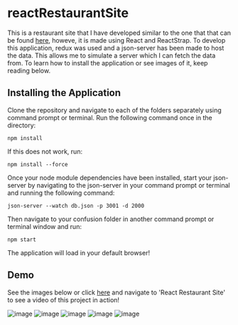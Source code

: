 # reactRestaurantSite

This is a restaurant site that I have developed similar to the one that that can be found [here](https://github.com/MaazMakrod/restaurantSite), howeve, it is made using React and ReactStrap. To develop this application, redux was used and a json-server has been made to host the data. This allows me to simulate a server which I can fetch the data from. To learn how to install the application or see images of it, keep reading below.

## Installing the Application

Clone the repository and navigate to each of the folders separately using command prompt or terminal. Run the following command once in the directory:

```npm install```

If this does not work, run:

```npm install --force```

Once your node module dependencies have been installed, start your json-server by navigating to the json-server in your command prompt or terminal and running the following command:

```json-server --watch db.json -p 3001 -d 2000```

Then navigate to your confusion folder in another command prompt or terminal window and run:

```npm start```

The application will load in your default browser!

## Demo

See the images below or click [here](https://maazmakrod.github.io/projects.html) and navigate to 'React Restaurant Site' to see a video of this project in action!

![image](https://user-images.githubusercontent.com/67477587/128606229-1fdb1da3-dd32-4f6b-ac7b-e23c09bec297.png)
![image](https://user-images.githubusercontent.com/67477587/128606239-21a86a5c-5df7-44b2-832d-428a85650874.png)
![image](https://user-images.githubusercontent.com/67477587/127752364-3e99f389-6a9d-4420-8a59-523da675bb2d.png)
![image](https://user-images.githubusercontent.com/67477587/127752368-da2d6378-bc47-4e8a-b215-069e01c7d992.png)
![image](https://user-images.githubusercontent.com/67477587/127752373-0b9799e2-3803-4871-b06e-a663a9e477c8.png)
